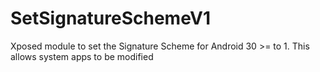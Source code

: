 # SetSignatureSchemeV1
Xposed module to set the Signature Scheme for Android 30 >= to 1. This allows system apps to be modified
